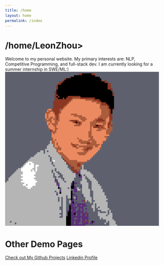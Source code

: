 ```yaml
---
title: /home
layout: home
permalink: /index
---
```


# /home/LeonZhou>
Welcome to my personal website. My primary interests are: NLP, Competitive Programming, and full-stack dev. I am currently looking for a summer internship in SWE/ML:)
![My image Name](/assets/images/profile.png)
# Other Demo Pages

[Check out My Github Projects](https://github.com/LeonZh0u)
[Linkedin Profile](https://www.linkedin.com/in/liyang-zhou12580/)
